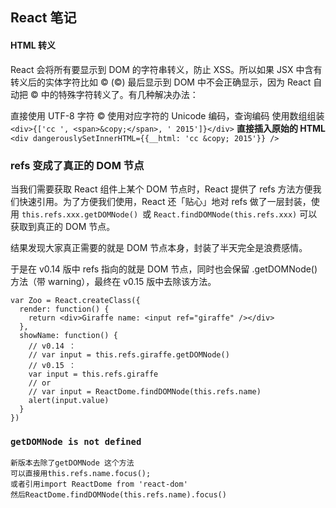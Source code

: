 ## React 笔记
#### HTML 转义
React 会将所有要显示到 DOM 的字符串转义，防止 XSS。所以如果 JSX 中含有转义后的实体字符比如 &copy; (©) 最后显示到 DOM 中不会正确显示，因为 React 自动把 &copy; 中的特殊字符转义了。有几种解决办法：

直接使用 UTF-8 字符 ©
使用对应字符的 Unicode 编码，查询编码
使用数组组装 
 `<div>{['cc ', <span>&copy;</span>, ' 2015']}</div>`
**直接插入原始的 HTML**
`<div dangerouslySetInnerHTML={{__html: 'cc &copy; 2015'}} />`


### refs 变成了真正的 DOM 节点

当我们需要获取 React 组件上某个 DOM 节点时，React 提供了 refs 方法方便我们快速引用。为了方便我们使用，React 还「贴心」地对 refs 做了一层封装，使用 `this.refs.xxx.getDOMNode() `或 `React.findDOMNode(this.refs.xxx)` 可以获取到真正的 DOM 节点。

结果发现大家真正需要的就是 DOM 节点本身，封装了半天完全是浪费感情。

于是在 v0.14 版中 refs 指向的就是 DOM 节点，同时也会保留 .getDOMNode() 方法（带 warning），最终在 v0.15 版中去除该方法。

```
var Zoo = React.createClass({  
  render: function() {
    return <div>Giraffe name: <input ref="giraffe" /></div>
  },
  showName: function() {
    // v0.14 ：
    // var input = this.refs.giraffe.getDOMNode()
    // v0.15 ：
    var input = this.refs.giraffe
    // or
    // var input = ReactDome.findDOMNode(this.refs.name)
    alert(input.value)
  }
})
```

### `getDOMNode is not defined`
```
新版本去除了getDOMNode 这个方法
可以直接用this.refs.name.focus();
或者引用import ReactDome from 'react-dom'
然后ReactDome.findDOMNode(this.refs.name).focus()
```